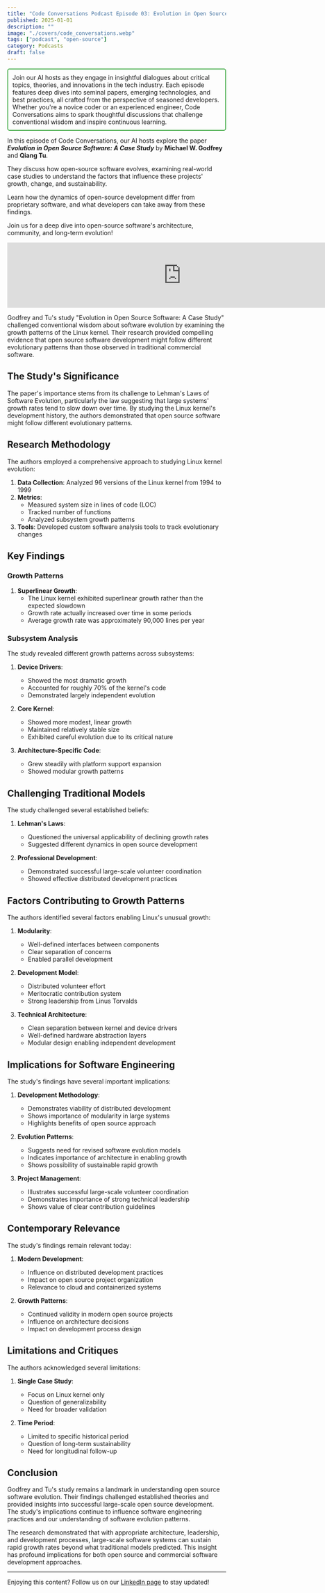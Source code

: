 ```yaml
---
title: "Code Conversations Podcast Episode 03: Evolution in Open Source Software, Insights from a Case Study"
published: 2025-01-01
description: ""
image: "./covers/code_conversations.webp"
tags: ["podcast", "open-source"]
category: Podcasts
draft: false
---
```


<div style="border: 2px solid #4CAF50; padding: 10px; border-radius: 5px;">
  Join our AI hosts as they engage in insightful dialogues about critical topics, theories, and innovations in the tech industry. Each episode features deep dives into seminal papers, emerging technologies, and best practices, all crafted from the perspective of seasoned developers. Whether you're a novice coder or an experienced engineer, Code Conversations aims to spark thoughtful discussions that challenge conventional wisdom and inspire continuous learning.
</div>

In this episode of Code Conversations, our AI hosts explore the paper ***Evolution in Open Source Software: A Case Study*** by **Michael W. Godfrey** and **Qiang Tu**.

They discuss how open-source software evolves, examining real-world case studies to understand the factors that influence these projects' growth, change, and sustainability.

Learn how the dynamics of open-source development differ from proprietary software, and what developers can take away from these findings.

Join us for a deep dive into open-source software's architecture, community, and long-term evolution!

<iframe src="https://creators.spotify.com/pod/show/code-conversations/embed/episodes/Code-Conversations-S01-E03-Evolution-in-Open-Source-Software--Insights-from-a-Case-Study-e2pb61g/a-abil7rn" height="auto" width="800px" frameborder="0" scrolling="no"></iframe>

Godfrey and Tu's study "Evolution in Open Source Software: A Case Study" challenged conventional wisdom about software evolution by examining the growth patterns of the Linux kernel. Their research provided compelling evidence that open source software development might follow different evolutionary patterns than those observed in traditional commercial software.

## The Study's Significance

The paper's importance stems from its challenge to Lehman's Laws of Software Evolution, particularly the law suggesting that large systems' growth rates tend to slow down over time. By studying the Linux kernel's development history, the authors demonstrated that open source software might follow different evolutionary patterns.

## Research Methodology

The authors employed a comprehensive approach to studying Linux kernel evolution:

1. **Data Collection**: Analyzed 96 versions of the Linux kernel from 1994 to 1999
2. **Metrics**: 
   - Measured system size in lines of code (LOC)
   - Tracked number of functions
   - Analyzed subsystem growth patterns
3. **Tools**: Developed custom software analysis tools to track evolutionary changes

## Key Findings

### Growth Patterns

1. **Superlinear Growth**: 
   - The Linux kernel exhibited superlinear growth rather than the expected slowdown
   - Growth rate actually increased over time in some periods
   - Average growth rate was approximately 90,000 lines per year

### Subsystem Analysis

The study revealed different growth patterns across subsystems:

1. **Device Drivers**:
   - Showed the most dramatic growth
   - Accounted for roughly 70% of the kernel's code
   - Demonstrated largely independent evolution

2. **Core Kernel**:
   - Showed more modest, linear growth
   - Maintained relatively stable size
   - Exhibited careful evolution due to its critical nature

3. **Architecture-Specific Code**:
   - Grew steadily with platform support expansion
   - Showed modular growth patterns

## Challenging Traditional Models

The study challenged several established beliefs:

1. **Lehman's Laws**: 
   - Questioned the universal applicability of declining growth rates
   - Suggested different dynamics in open source development

2. **Professional Development**:
   - Demonstrated successful large-scale volunteer coordination
   - Showed effective distributed development practices

## Factors Contributing to Growth Patterns

The authors identified several factors enabling Linux's unusual growth:

1. **Modularity**:
   - Well-defined interfaces between components
   - Clear separation of concerns
   - Enabled parallel development

2. **Development Model**:
   - Distributed volunteer effort
   - Meritocratic contribution system
   - Strong leadership from Linus Torvalds

3. **Technical Architecture**:
   - Clean separation between kernel and device drivers
   - Well-defined hardware abstraction layers
   - Modular design enabling independent development

## Implications for Software Engineering

The study's findings have several important implications:

1. **Development Methodology**:
   - Demonstrates viability of distributed development
   - Shows importance of modularity in large systems
   - Highlights benefits of open source approach

2. **Evolution Patterns**:
   - Suggests need for revised software evolution models
   - Indicates importance of architecture in enabling growth
   - Shows possibility of sustainable rapid growth

3. **Project Management**:
   - Illustrates successful large-scale volunteer coordination
   - Demonstrates importance of strong technical leadership
   - Shows value of clear contribution guidelines

## Contemporary Relevance

The study's findings remain relevant today:

1. **Modern Development**:
   - Influence on distributed development practices
   - Impact on open source project organization
   - Relevance to cloud and containerized systems

2. **Growth Patterns**:
   - Continued validity in modern open source projects
   - Influence on architecture decisions
   - Impact on development process design

## Limitations and Critiques

The authors acknowledged several limitations:

1. **Single Case Study**:
   - Focus on Linux kernel only
   - Question of generalizability
   - Need for broader validation

2. **Time Period**:
   - Limited to specific historical period
   - Question of long-term sustainability
   - Need for longitudinal follow-up

## Conclusion

Godfrey and Tu's study remains a landmark in understanding open source software evolution. Their findings challenged established theories and provided insights into successful large-scale open source development. The study's implications continue to influence software engineering practices and our understanding of software evolution patterns.

The research demonstrated that with appropriate architecture, leadership, and development processes, large-scale software systems can sustain rapid growth rates beyond what traditional models predicted. This insight has profound implications for both open source and commercial software development approaches.

------------

Enjoying this content? Follow us on our [LinkedIn page](https://www.linkedin.com/company/code-conversations-podcast) to stay updated!
